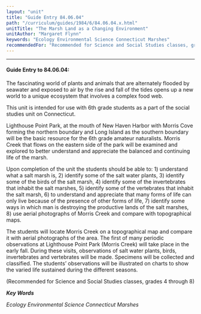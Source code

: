 ```yaml
---
layout: "unit"
title: "Guide Entry 84.06.04"
path: "/curriculum/guides/1984/6/84.06.04.x.html"
unitTitle: "The Marsh Land as a Changing Environment"
unitAuthor: "Margaret Flynn"
keywords: "Ecology Environmental Science Connecticut Marshes"
recommendedFor: "Recommended for Science and Social Studies classes, grades 4 through 8"
---
```

<body>
<hr/>
<h4>
Guide Entry to 84.06.04:
</h4>
The fascinating world of plants and animals that are alternately flooded by seawater and exposed to air by the rise and fall of the tides opens up a new world to a unique ecosystem that involves a complex food web.
<p>
This unit is intended for use with 6th grade students as a part of the social studies unit on Connecticut.
</p>
<p>
Lighthouse Point Park, at the mouth of New Haven Harbor with Morris Cove forming the northern boundary and Long Island as the southern boundary will be the basic resource for the 6th grade amateur naturalists.  Morris Creek that flows on the eastern side of the park will be examined and explored to better understand and appreciate the balanced and continuing life of the marsh.
</p>
<p>
Upon completion of the unit the students should be able to: 1) understand what a salt marsh is, 2) identify some of the salt water plants, 3) identify some of the birds of the salt marsh, 4) identify some of the invertebrates that inhabit the salt marshes, 5) identify some of the vertebrates that inhabit the salt marsh, 6) to understand and appreciate that many forms of life can only live because of the presence of other forms of life, 7) identify some ways in which man is destroying the productive lands of the salt marshes, 8) use aerial photographs of Morris Creek and compare with topographical maps.
</p>
<p>
The students will locate Morris Creek on a topographical map and compare it with aerial photographs of the area.  The first of many periodic observations at Lighthouse Point Park (Morris Creek) will take place in the early fall.  During these visits, observations of salt water plants, birds, invertebrates and vertebrates will be made. Specimens will be collected and classified.  The students’ observations will be illustrated on charts to show the varied life sustained during the different seasons.
</p>
<p>
(Recommended for Science and Social Studies classes, grades 4 through 8)
</p>
<p>
<b>
<i>
Key Words
</i>
</b>
<br/>
</p>
<p>
<i>
Ecology Environmental Science Connecticut Marshes
</i>
</p>
</body>